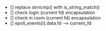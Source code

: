 - [] replace strncmp() with is_string_match()
- [] check login (current fd) encapsulation
- [] check in room (current fd) encapsulation
- [] epoll_events[i].data.fd --> current_fd

